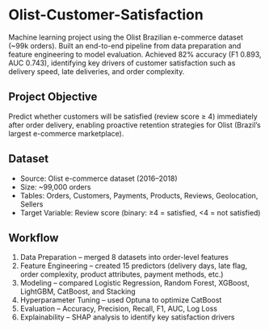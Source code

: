 # Olist-Customer-Satisfaction
Machine learning project using the Olist Brazilian e-commerce dataset (~99k orders). Built an end-to-end pipeline from data preparation and feature engineering to model evaluation. Achieved 82% accuracy (F1 0.893, AUC 0.743), identifying key drivers of customer satisfaction such as delivery speed, late deliveries, and order complexity.

## Project Objective 
Predict whether customers will be satisfied (review score ≥ 4) immediately after order delivery, enabling proactive retention strategies for Olist (Brazil’s largest e-commerce marketplace).

## Dataset
- Source: Olist e-commerce dataset (2016–2018)
- Size: ~99,000 orders
- Tables: Orders, Customers, Payments, Products, Reviews, Geolocation, Sellers
- Target Variable: Review score (binary: ≥4 = satisfied, <4 = not satisfied)

## Workflow
1. Data Preparation – merged 8 datasets into order-level features
2. Feature Engineering – created 15 predictors (delivery days, late flag, order complexity, product attributes, payment methods, etc.)
3. Modeling – compared Logistic Regression, Random Forest, XGBoost, LightGBM, CatBoost, and Stacking
4. Hyperparameter Tuning – used Optuna to optimize CatBoost
5. Evaluation – Accuracy, Precision, Recall, F1, AUC, Log Loss
6. Explainability – SHAP analysis to identify key satisfaction drivers

